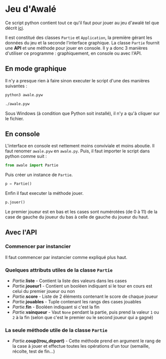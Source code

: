 # Jeu d'Awalé
Ce script python contient tout ce qu'il faut pour jouer au jeu d'awalé tel que décrit [ici](https://fr.wikipedia.org/wiki/Awalé).

Il est constitué des classes `Partie` et `Application`, la première gérant les données du jeu et la seconde l'interface  graphique. La classe `Partie` fournit une **API** et une méthode pour jouer en console. Il y a donc 3 manières d'utiliser ce programme : graphiquement, en console ou avec l'API.

## En mode graphique

Il n'y a presque rien à faire sinon executer le script d'une des manières suivantes :

```sh
python3 awale.pyw
```

```````sh
./awale.pyw
```````

Sous Windows (à condition que Python soit installé), il n'y a qu'à cliquer sur le fichier.

## En console

L'interface en console est nettement moins conviviale et moins aboutie. Il faut renomer `awale.pyw` en `awale.py`. Puis, il faut importer le script dans python comme suit :

``````python
from awale import Partie
``````

Puis créer un instance  de `Partie`.

``````python
p = Partie()
``````

Enfin il faut executer la méthode jouer.

``````python
p.jouer()
``````

Le premier joueur est en bas et les cases sont numérotées (de 0 à 11) de la case de gauche du joueur du bas à celle de  gauche du joueur du haut.

## Avec l'API

### Commencer par instancier

Il faut commencer par instancier comme expliqué plus haut.

### Quelques attributs utiles de la classe `Partie`

* _Partie._**liste** - Contient la liste des valeurs dans les cases
* _Partie._**joueur1** - Contient un booléen indiquant si le tour en cours est celui du premier joueur ou non
* _Partie_.**score** - Liste de 2 éléments contenant le score de chaque joueur
* _Partie_.**jouables** - Tuple contenant les rangs des cases jouables
* _Partie_.**fin** - Booléen indiquant si c'est la fin
* _Partie_.**vainqueur** - Vaut `None` pendant la partie, puis prend la valeur `1` ou `2` à la fin (selon que c'est le premier ou le second joueur qui a gagné)

### La seule méthode utile de la classe `Partie`

* _Partie_.**coup(_trou_depart_)** - Cette méthode prend en argument le rang de la case à jouer et effectue toutes les opérations d'un tour (semaille, récolte, test de fin...)